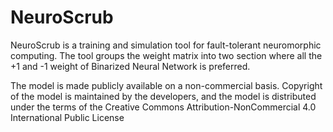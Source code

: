 # NeuroScrub

NeuroScrub is a training and simulation tool for fault-tolerant neuromorphic computing. The tool groups the weight matrix into two section where all the +1 and -1 weight of Binarized Neural Network is preferred. 

The model is made publicly available on a non-commercial basis. Copyright of the model is maintained by the developers, and the model is distributed under the terms of the Creative Commons Attribution-NonCommercial 4.0 International Public License
